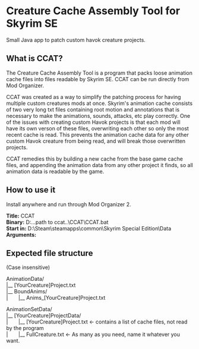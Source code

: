 # Creature Cache Assembly Tool for Skyrim SE
Small Java app to patch custom havok creature projects.

## What is CCAT?

The Creature Cache Assembly Tool is a program that packs loose animation cache files into files readable by Skyrim SE. CCAT can be run directly from Mod Organizer.

CCAT was created as a way to simplify the patching process for having multiple custom creatures mods at once. Skyrim's animation cache consists of two very long txt files containing root motion and annotations that is necessary to make the animations, sounds, attacks, etc play correctly. One of the issues with creating custom Havok projects is that each mod will have its own verson of these files, overwriting each other so only the most recent cache is read. This prevents the animation cache data for any other custom Havok creature from being read, and will break those overwritten projects.

CCAT remedies this by building a new cache from the base game cache files, and appending the animation data from any other project it finds, so all animation data is readable by the game.

## How to use it

Install anywhere and run through Mod Organizer 2.

**Title:** CCAT  
**Binary:** D:\...path to ccat..\CCAT\CCAT.bat  
**Start in:** D:\Steam\steamapps\common\Skyrim Special Edition\Data  
**Arguments:**  

## Expected file structure
(Case insensitive)

AnimationData/  
|__ [YourCreature]Project.txt  
|__ BoundAnims/  
|&emsp;&emsp;|__ Anims_[YourCreature]Project.txt  
  
AnimationSetData/  
|__ [YourCreature]ProjectData/  
|&emsp;&emsp;|__ [YourCreature]Project.txt <- contains a list of cache files, not read by the program  
|&emsp;&emsp;|__ FullCreature.txt <- As many as you need, name it whatever you want.  

